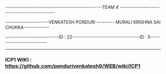 -------------------------------------------------TEAM 4 --------------------------------------------- 

----------------------VENKATESH PONDURI --------- MURALI KRISHNA SAI CHUKKA-------------

---------------------------ID : 22----------------------------------ID : 5--------------------------

***

### ICP1 WIKI : https://github.com/pondurivenkatesh9/WEB/wiki/ICP1

